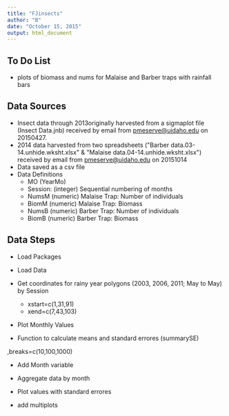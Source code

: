```yaml
---
title: "FJinsects"
author: "B"
date: "October 15, 2015"
output: html_document
---
```



<!---
use these command instead of the knit icon if you want the data and work loaded into the R workspace
  library(knitr)
  knit('FJinsects.rmd')
-->

To Do List
-------------------------

* plots of biomass and nums for Malaise and Barber traps with rainfall bars

Data Sources
-------------------------

* Insect data through 2013originally harvested from a sigmaplot file (Insect Data.jnb) received by email from pmeserve@uidaho.edu on 20150427.
* 2014 data harvested from two spreadsheets ("Barber data.03-14.unhide.wksht.xlsx" & "Malaise data.04-14.unhide.wksht.xlsx") received by email from pmeserve@uidaho.edu on 20151014
* Data saved as a csv file
* Data Definitions  
    - MO  (YearMo)
    - Session: (integer) Sequential numbering of months
    - NumsM (numeric) Malaise Trap: Number of individuals
    - BiomM (numeric) Malaise Trap: Biomass
    - NumsB (numeric) Barber Trap: Number of individuals
    - BiomB (numeric) Barber Trap: Biomass

Data Steps
-------------------------

* Load Packages



* Load Data
 


* Get coordinates for rainy year polygons (2003, 2006, 2011; May to May) by Session
    - xstart=c(1,31,91)
    - xend=c(7,43,103)
* Plot Monthly Values 



* Function to calculate means and standard errores (summarySE)


,breaks=c(10,100,1000)



* Add Month variable
* Aggregate data by month
* Plot values with standard errores



* add multiplots



